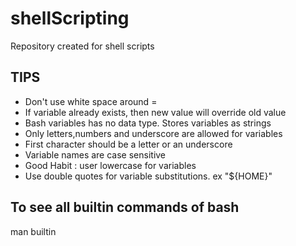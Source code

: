 # shellScripting
Repository created for shell scripts

## TIPS
* Don't use white space around =
* If variable already exists, then new value will override old value
* Bash variables has no data type. Stores variables as strings
* Only letters,numbers and underscore are allowed for variables
* First character should be a letter or an underscore
* Variable names are case sensitive
* Good Habit : user lowercase for variables
* Use double quotes for variable substitutions. ex "${HOME}"

## To see all builtin commands of bash
man builtin



